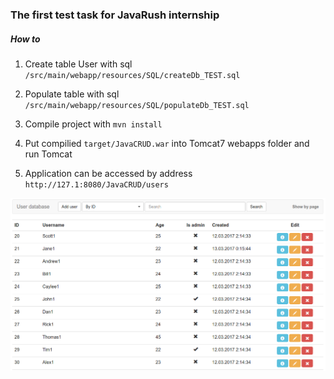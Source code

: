### The first test task for JavaRush internship

 ##### How to

 1. Create table User with sql `/src/main/webapp/resources/SQL/createDb_TEST.sql`

 2. Populate table with sql `/src/main/webapp/resources/SQL/populateDb_TEST.sql`

 3. Compile project with `mvn install`

 4. Put compilied `target/JavaCRUD.war` into Tomcat7 webapps folder and run Tomcat

 5. Application can be accessed by address `http://127.1:8080/JavaCRUD/users`
 
 ![Mainpage image](example.png)